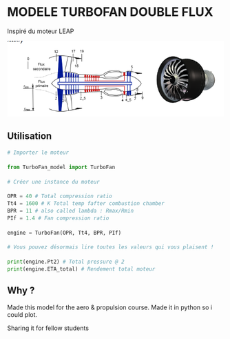 # MODELE TURBOFAN DOUBLE FLUX

Inspiré du moteur LEAP

![Indices turbofan](./indices.png)

## Utilisation

```python
# Importer le moteur

from TurboFan_model import TurboFan

# Créer une instance du moteur

OPR = 40 # Total compression ratio
Tt4 = 1600 # K Total temp fafter combustion chamber
BPR = 11 # also called lambda : Rmax/Rmin
PIf = 1.4 # Fan compression ratio

engine = TurboFan(OPR, Tt4, BPR, PIf)

# Vous pouvez désormais lire toutes les valeurs qui vous plaisent !

print(engine.Pt2) # Total pressure @ 2
print(engine.ETA_total) # Rendement total moteur

```

## Why ?

Made this model for the aero & propulsion course. Made it in python so i could plot.

Sharing it for fellow students
